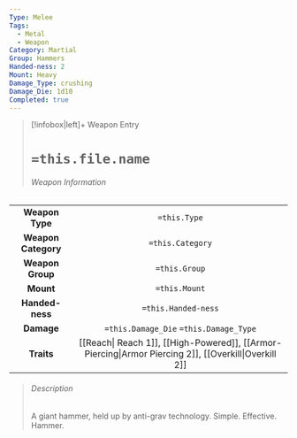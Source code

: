 ```yaml
---
Type: Melee
Tags:
  - Metal
  - Weapon
Category: Martial
Group: Hammers
Handed-ness: 2
Mount: Heavy
Damage_Type: crushing
Damage_Die: 1d10
Completed: true
---
```

> [!infobox|left]+ Weapon Entry
> # `=this.file.name`
> ###### Weapon Information
|                     |                                        |
|:-------------------:|:--------------------------------------:|
|   **Weapon Type**   |              `=this.Type`              |
| **Weapon Category** |            `=this.Category`            |
|  **Weapon Group**   |             `=this.Group`              |
|      **Mount**      |             `=this.Mount`              |
|   **Handed-ness**   |          `=this.Handed-ness`           |
|     **Damage**      | `=this.Damage_Die` `=this.Damage_Type` |
|     **Traits**      |          [[Reach\| Reach 1]], [[High-Powered]], [[Armor-Piercing\|Armor Piercing 2]], [[Overkill\|Overkill 2]]       |
> ###### *Description*
> A giant hammer, held up by anti-grav technology. Simple. Effective. Hammer.
